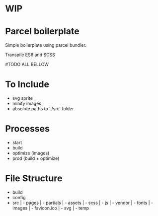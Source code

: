 # WIP

# Parcel boilerplate

Simple boilerplate using parcel bundler.

Transpile ES6 and SCSS

#TODO ALL BELLOW

# To Include

- svg sprite
- minify images
- absolute paths to './src' folder

# Processes

- start
- build
- optimize (images)
- prod (build + optimize)

# File Structure

- build
- config
- src
	| - pages
	| - partials
	| - assets
		| - scss
		| - js
		| - vendor
		| - fonts
		| - images
			| - favicon.ico
			| - svg
			| - temp
